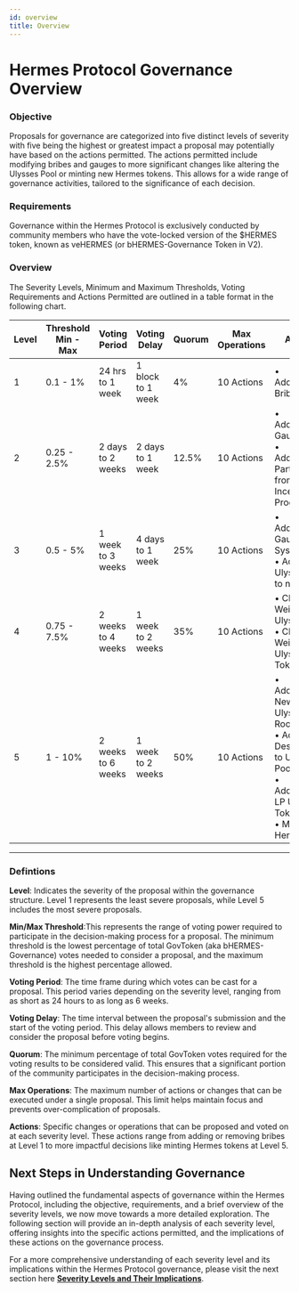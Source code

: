 ```yaml
---
id: overview
title: Overview
---
```


# Hermes Protocol Governance Overview

### **Objective** 
Proposals for governance are categorized into five distinct levels of severity with five being the highest or greatest impact a proposal may potentially have based on the actions permitted. The actions permitted include modifying bribes and gauges to more significant changes like altering the Ulysses Pool or minting new Hermes tokens. This allows for a wide range of governance activities, tailored to the significance of each decision.

### **Requirements**
Governance within the Hermes Protocol is exclusively conducted by community members who have the vote-locked version of the $HERMES token, known as veHERMES (or bHERMES-Governance Token in V2).

### **Overview**
The Severity Levels, Minimum and Maximum Thresholds, Voting Requirements and Actions Permitted are outlined in a table format in the following chart. 

| Level |  Threshold <br/> Min - Max | Voting Period | Voting Delay | Quorum | Max Operations | Actions |
|-------|------------------------|---------------|--------------|------------|----------------|---------|
| 1     | 0.1 - 1%                | 24 hrs to 1 week | 1 block to 1 week | 4%            | 10 Actions | • Add/Remove Bribes |
| 2     | 0.25 - 2.5%             | 2 days to 2 weeks | 2 days to 1 week | 12.5%         | 10 Actions | • Add/Remove Gauges <br/> • Add/Remove Partners from Incentives Program |
| 3     | 0.5 - 5%                | 1 week to 3 weeks | 4 days to 1 week | 25%           | 10 Actions | • Add/Remove Gauge System <br/> • Add Ulysses Port to new chain |
| 4     | 0.75 - 7.5%             | 2 weeks to 4 weeks | 1 week to 2 weeks | 35%          | 10 Actions | • Change Weight Ulysses Pool <br/> • Change Weight Ulysses Token |
| 5     | 1 - 10%                 | 2 weeks to 6 weeks | 1 week to 2 weeks | 50%          | 10 Actions | •  Add/Remove New Ulysses Root Router <br/>  • Add Destinations to Ulysses Pool <br/> •  Add/Remove LP Ulysses Token <br/> • Mint Hermes |
---

### **Defintions**

**Level**: Indicates the severity of the proposal within the governance structure. Level 1 represents the least severe proposals, while Level 5 includes the most severe proposals.

**Min/Max Threshold**:This represents the range of voting power required to participate in the decision-making process for a proposal. The minimum threshold is the lowest percentage of total GovToken (aka bHERMES-Governance) votes needed to consider a proposal, and the maximum threshold is the highest percentage allowed.

**Voting Period**: The time frame during which votes can be cast for a proposal. This period varies depending on the severity level, ranging from as short as 24 hours to as long as 6 weeks.

**Voting Delay**: The time interval between the proposal's submission and the start of the voting period. This delay allows members to review and consider the proposal before voting begins.

**Quorum**: The minimum percentage of total GovToken votes required for the voting results to be considered valid. This ensures that a significant portion of the community participates in the decision-making process.

**Max Operations**: The maximum number of actions or changes that can be executed under a single proposal. This limit helps maintain focus and prevents over-complication of proposals.

**Actions**: Specific changes or operations that can be proposed and voted on at each severity level. These actions range from adding or removing bribes at Level 1 to more impactful decisions like minting Hermes tokens at Level 5.

## Next Steps in Understanding Governance
Having outlined the fundamental aspects of governance within the Hermes Protocol, including the objective, requirements, and a brief overview of the severity levels, we now move towards a more detailed exploration. The following section will provide an in-depth analysis of each severity level, offering insights into the specific actions permitted, and the implications of these actions on the governance process.

For a more comprehensive understanding of each severity level and its implications within the Hermes Protocol governance, please visit the next section here [**Severity Levels and Their Implications**](../02-severity.md).